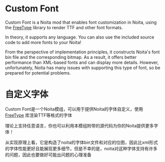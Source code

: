 # Custom Font
Custom Font is a Noita mod that enables font customization in Noita, using the [FreeType](https://freetype.org/) library to render TTF and other font formats.

In theory, it supports any language. You can also use the included source code to add more fonts to your Noita!

From the perspective of implementation principles, it constructs Noita's font bin file and the corresponding bitmap. As a result, it offers better performance than XML-based fonts and can display more details. However, unfortunately, Noita has many issues with supporting this type of font, so be prepared for potential problems.
# 自定义字体
Custom Font是一个Noita模组，可以用于提供Noita的字体自定义，使用 [FreeType](https://freetype.org/) 库渲染TTF等格式的字体

理论上支持任意语言，你也可以利用本模组附带的源代码为你的Noita提供更多字体！

从实现原理上看，它是构造了noita的字体bin文件和对应的位图，因此比xml形式的字体性能更好且能展现更多细节，但是不幸的是，noita对这种字体支持有许多的问题，因此也要做好可能出问题的心理准备
